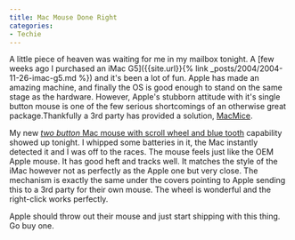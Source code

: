 ```yaml
---
title: Mac Mouse Done Right
categories:
- Techie
---
```


A little piece of heaven was waiting for me in my mailbox tonight. A [few weeks ago I purchased an iMac G5]({{site.url}}{% link _posts/2004/2004-11-26-imac-g5.md %}) and it's been a lot of fun. Apple has made an amazing machine, and finally the OS is good enough to stand on the same stage as the hardware. However, Apple's stubborn attitude with it's single button mouse is one of the few serious shortcomings of an otherwise great package.Thankfully a 3rd party has provided a solution, [MacMice](http://www.macmice.com/).

My new [_two button_ Mac mouse with scroll wheel and blue tooth](http://www.macmice.com/themousebt.html) capability showed up tonight. I whipped some batteries in it, the Mac instantly detected it and I was off to the races. The mouse feels just like the OEM Apple mouse. It has good heft and tracks well. It matches the style of the iMac however not as perfectly as the Apple one but very close. The mechanism is exactly the same under the covers pointing to Apple sending this to a 3rd party for their own mouse. The wheel is wonderful and the right-click works perfectly.

Apple should throw out their mouse and just start shipping with this thing. Go buy one.
